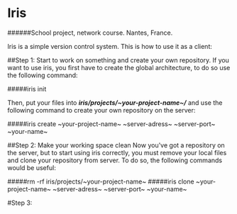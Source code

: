 # Iris
######School project, network course. Nantes, France.

Iris is a simple version control system. This is how to use it as a client:

##Step 1: Start to work on something and create your own repository.
If you want to use iris, you first have to create the global architecture, to do so use the following command:

#####iris init

Then, put your files into ___iris/projects/~your-project-name~/___ and use the following command to create your own repository on the server:

#####iris create ~your-project-name~ ~server-adress~ ~server-port~ ~your-name~

##Step 2: Make your working space clean
Now you've got a repository on the server, but to start using iris correctly, you must remove your local files and clone your repository from server.
To do so, the following commands would be useful:

#####rm -rf iris/projects/~your-project-name~
#####iris clone ~your-project-name~ ~server-adress~ ~server-port~ ~your-name~

#Step 3: 